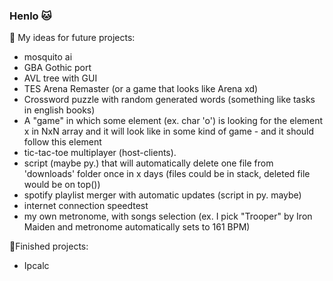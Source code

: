 ### Henlo :cat:

:bookmark_tabs: My ideas for future projects: 
- mosquito ai
- GBA Gothic port
- AVL tree with GUI
- TES Arena Remaster (or a game that looks like Arena xd)
- Crossword puzzle with random generated words (something like tasks in english books)
- A "game" in which some element (ex. char 'o') is looking for the element x in NxN array and it will look like in some kind of game - and it should follow this element
- tic-tac-toe multiplayer (host-clients).
- script (maybe py.) that will automatically delete one file from 'downloads' folder once in x days (files could be in stack, deleted file would be on top())
- spotify playlist merger with automatic updates (script in py. maybe)
- internet connection speedtest
- my own metronome, with songs selection (ex. I pick "Trooper" by Iron Maiden and metronome automatically sets to 161 BPM)

🌟Finished projects:
- Ipcalc


<!--
**Onarix/Onarix** is a ✨ _special_ ✨ repository because its `README.md` (this file) appears on your GitHub profile.

Here are some ideas to get you started:

- 🔭 I’m currently working on ...
- 🌱 I’m currently learning ...
- 👯 I’m looking to collaborate on ...
- 🤔 I’m looking for help with ...
- 💬 Ask me about ...
- 📫 How to reach me: ...
- 😄 Pronouns: ...
- ⚡ Fun fact: ...
-->
